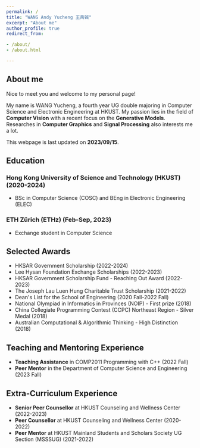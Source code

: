 ```yaml
---
permalink: /
title: "WANG Andy Yucheng 王禹铖"
excerpt: "About me"
author_profile: true
redirect_from:

- /about/
- /about.html

---
```


## About me
Nice to meet you and welcome to my personal page! 

My name is WANG Yucheng, a fourth year UG double majoring in Computer Science and Electronic Engineering at HKUST. My passion lies in the field of **Computer Vision** with a recent focus on the **Generative Models**. Researches in **Computer Graphics** and **Signal Processing** also interests me a lot.

This webpage is last updated on **2023/09/15**.

## Education
### Hong Kong University of Science and Technology (HKUST) (2020-2024)
- BSc in Computer Science (COSC) and BEng in Electronic Engineering (ELEC)

### ETH Zürich (ETHz) (Feb-Sep, 2023)
- Exchange student in Computer Science

## Selected Awards
- HKSAR Government Scholarship (2022-2024)
- Lee Hysan Foundation Exchange Scholarships (2022-2023)
- HKSAR Government Scholarship Fund - Reaching Out Award (2022-2023)
- The Joseph Lau Luen Hung Charitable Trust Scholarship (2021-2022)
- Dean's List for the School of Engineering (2020 Fall-2022 Fall)
- National Olympiad in Informatics in Provinces (NOIP) - First prize (2018)
- China Collegiate Programming Contest (CCPC) Northeast Region - Silver Medal (2018)
- Australian Computational & Algorithmic Thinking - High Distinction (2018)

## Teaching and Mentoring Experience
- **Teaching Assistance** in COMP2011 Programming with C++ (2022 Fall)
- **Peer Mentor** in the Department of Computer Science and Engineering (2023 Fall)

## Extra-Curriculum Experience
- **Senior Peer Counsellor** at HKUST Counseling and Wellness Center (2022-2023)
- **Peer Counsellor** at HKUST Counseling and Wellness Center (2020-2022)
- **Peer Mentor** at HKUST Mainland Students and Scholars Society UG Section (MSSSUG) (2021-2022)



